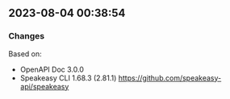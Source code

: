 

## 2023-08-04 00:38:54
### Changes
Based on:
- OpenAPI Doc 3.0.0 
- Speakeasy CLI 1.68.3 (2.81.1) https://github.com/speakeasy-api/speakeasy